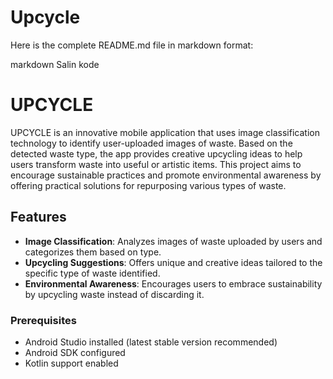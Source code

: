 # Upcycle
Here is the complete README.md file in markdown format:

markdown
Salin kode
# UPCYCLE

UPCYCLE is an innovative mobile application that uses image classification technology to identify user-uploaded images of waste. Based on the detected waste type, the app provides creative upcycling ideas to help users transform waste into useful or artistic items. This project aims to encourage sustainable practices and promote environmental awareness by offering practical solutions for repurposing various types of waste.

## Features

- **Image Classification**: Analyzes images of waste uploaded by users and categorizes them based on type.
- **Upcycling Suggestions**: Offers unique and creative ideas tailored to the specific type of waste identified.
- **Environmental Awareness**: Encourages users to embrace sustainability by upcycling waste instead of discarding it.

### Prerequisites

- Android Studio installed (latest stable version recommended)
- Android SDK configured
- Kotlin support enabled
